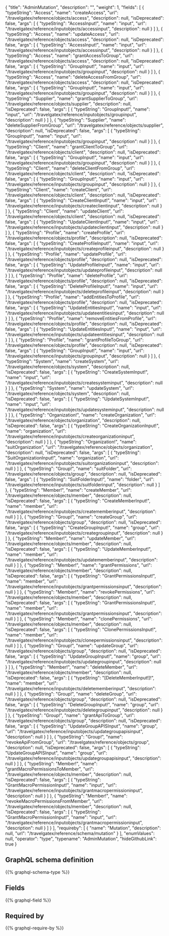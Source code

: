 {
  "title": "AdminMutation",
  "description": "",
  "weight": 1,
  "fields": [
    {
      "typeString": "Access",
      "name": "createAccess",
      "url": "/travelgatex/reference/objects/access",
      "description": null,
      "isDeprecated": false,
      "args": [
        {
          "typeString": "AccessInput!",
          "name": "input",
          "url": "/travelgatex/reference/inputobjects/accessinput",
          "description": null
        }
      ]
    },
    {
      "typeString": "Access",
      "name": "updateAccess",
      "url": "/travelgatex/reference/objects/access",
      "description": null,
      "isDeprecated": false,
      "args": [
        {
          "typeString": "AccessInput!",
          "name": "input",
          "url": "/travelgatex/reference/inputobjects/accessinput",
          "description": null
        }
      ]
    },
    {
      "typeString": "Access",
      "name": "grantAccessToGroup",
      "url": "/travelgatex/reference/objects/access",
      "description": null,
      "isDeprecated": false,
      "args": [
        {
          "typeString": "GroupInput!",
          "name": "input",
          "url": "/travelgatex/reference/inputobjects/groupinput",
          "description": null
        }
      ]
    },
    {
      "typeString": "Access",
      "name": "deleteAccessFromGroup",
      "url": "/travelgatex/reference/objects/access",
      "description": null,
      "isDeprecated": false,
      "args": [
        {
          "typeString": "GroupInput!",
          "name": "input",
          "url": "/travelgatex/reference/inputobjects/groupinput",
          "description": null
        }
      ]
    },
    {
      "typeString": "Supplier",
      "name": "grantSupplierToGroup",
      "url": "/travelgatex/reference/objects/supplier",
      "description": null,
      "isDeprecated": false,
      "args": [
        {
          "typeString": "GroupInput!",
          "name": "input",
          "url": "/travelgatex/reference/inputobjects/groupinput",
          "description": null
        }
      ]
    },
    {
      "typeString": "Supplier",
      "name": "deleteSupplierFromGroup",
      "url": "/travelgatex/reference/objects/supplier",
      "description": null,
      "isDeprecated": false,
      "args": [
        {
          "typeString": "GroupInput!",
          "name": "input",
          "url": "/travelgatex/reference/inputobjects/groupinput",
          "description": null
        }
      ]
    },
    {
      "typeString": "Client",
      "name": "grantClientToGroup",
      "url": "/travelgatex/reference/objects/client",
      "description": null,
      "isDeprecated": false,
      "args": [
        {
          "typeString": "GroupInput!",
          "name": "input",
          "url": "/travelgatex/reference/inputobjects/groupinput",
          "description": null
        }
      ]
    },
    {
      "typeString": "Client",
      "name": "deleteClientFromGroup",
      "url": "/travelgatex/reference/objects/client",
      "description": null,
      "isDeprecated": false,
      "args": [
        {
          "typeString": "GroupInput!",
          "name": "input",
          "url": "/travelgatex/reference/inputobjects/groupinput",
          "description": null
        }
      ]
    },
    {
      "typeString": "Client",
      "name": "createClient",
      "url": "/travelgatex/reference/objects/client",
      "description": null,
      "isDeprecated": false,
      "args": [
        {
          "typeString": "CreateClientInput!",
          "name": "input",
          "url": "/travelgatex/reference/inputobjects/createclientinput",
          "description": null
        }
      ]
    },
    {
      "typeString": "Client",
      "name": "updateClient",
      "url": "/travelgatex/reference/objects/client",
      "description": null,
      "isDeprecated": false,
      "args": [
        {
          "typeString": "UpdateClientInput!",
          "name": "input",
          "url": "/travelgatex/reference/inputobjects/updateclientinput",
          "description": null
        }
      ]
    },
    {
      "typeString": "Profile",
      "name": "createProfile",
      "url": "/travelgatex/reference/objects/profile",
      "description": null,
      "isDeprecated": false,
      "args": [
        {
          "typeString": "CreateProfileInput!",
          "name": "input",
          "url": "/travelgatex/reference/inputobjects/createprofileinput",
          "description": null
        }
      ]
    },
    {
      "typeString": "Profile",
      "name": "updateProfile",
      "url": "/travelgatex/reference/objects/profile",
      "description": null,
      "isDeprecated": false,
      "args": [
        {
          "typeString": "UpdateProfileInput!",
          "name": "input",
          "url": "/travelgatex/reference/inputobjects/updateprofileinput",
          "description": null
        }
      ]
    },
    {
      "typeString": "Profile",
      "name": "deleteProfile",
      "url": "/travelgatex/reference/objects/profile",
      "description": null,
      "isDeprecated": false,
      "args": [
        {
          "typeString": "DeleteProfileInput!",
          "name": "input",
          "url": "/travelgatex/reference/inputobjects/deleteprofileinput",
          "description": null
        }
      ]
    },
    {
      "typeString": "Profile",
      "name": "addEntitiesToProfile",
      "url": "/travelgatex/reference/objects/profile",
      "description": null,
      "isDeprecated": false,
      "args": [
        {
          "typeString": "UpdateEntitiesInput!",
          "name": "input",
          "url": "/travelgatex/reference/inputobjects/updateentitiesinput",
          "description": null
        }
      ]
    },
    {
      "typeString": "Profile",
      "name": "removeEntitiesFromProfile",
      "url": "/travelgatex/reference/objects/profile",
      "description": null,
      "isDeprecated": false,
      "args": [
        {
          "typeString": "UpdateEntitiesInput!",
          "name": "input",
          "url": "/travelgatex/reference/inputobjects/updateentitiesinput",
          "description": null
        }
      ]
    },
    {
      "typeString": "Profile",
      "name": "grantProfileToGroup",
      "url": "/travelgatex/reference/objects/profile",
      "description": null,
      "isDeprecated": false,
      "args": [
        {
          "typeString": "GroupInput!",
          "name": "input",
          "url": "/travelgatex/reference/inputobjects/groupinput",
          "description": null
        }
      ]
    },
    {
      "typeString": "System",
      "name": "createSystem",
      "url": "/travelgatex/reference/objects/system",
      "description": null,
      "isDeprecated": false,
      "args": [
        {
          "typeString": "CreateSystemInput!",
          "name": "input",
          "url": "/travelgatex/reference/inputobjects/createsysteminput",
          "description": null
        }
      ]
    },
    {
      "typeString": "System",
      "name": "updateSystem",
      "url": "/travelgatex/reference/objects/system",
      "description": null,
      "isDeprecated": false,
      "args": [
        {
          "typeString": "UpdateSystemInput!",
          "name": "input",
          "url": "/travelgatex/reference/inputobjects/updatesysteminput",
          "description": null
        }
      ]
    },
    {
      "typeString": "Organization!",
      "name": "createOrganization",
      "url": "/travelgatex/reference/objects/organization",
      "description": null,
      "isDeprecated": false,
      "args": [
        {
          "typeString": "CreateOrganizationInput!",
          "name": "organization",
          "url": "/travelgatex/reference/inputobjects/createorganizationinput",
          "description": null
        }
      ]
    },
    {
      "typeString": "Organization!",
      "name": "suitOrganization",
      "url": "/travelgatex/reference/objects/organization",
      "description": null,
      "isDeprecated": false,
      "args": [
        {
          "typeString": "SuitOrganizationInput!",
          "name": "organization",
          "url": "/travelgatex/reference/inputobjects/suitorganizationinput",
          "description": null
        }
      ]
    },
    {
      "typeString": "Group!",
      "name": "suitFolder",
      "url": "/travelgatex/reference/objects/group",
      "description": null,
      "isDeprecated": false,
      "args": [
        {
          "typeString": "SuitFolderInput!",
          "name": "folder",
          "url": "/travelgatex/reference/inputobjects/suitfolderinput",
          "description": null
        }
      ]
    },
    {
      "typeString": "Member!",
      "name": "createMember",
      "url": "/travelgatex/reference/objects/member",
      "description": null,
      "isDeprecated": false,
      "args": [
        {
          "typeString": "CreateMemberInput!",
          "name": "member",
          "url": "/travelgatex/reference/inputobjects/creatememberinput",
          "description": null
        }
      ]
    },
    {
      "typeString": "Group!",
      "name": "createGroup",
      "url": "/travelgatex/reference/objects/group",
      "description": null,
      "isDeprecated": false,
      "args": [
        {
          "typeString": "CreateGroupInput!",
          "name": "group",
          "url": "/travelgatex/reference/inputobjects/creategroupinput",
          "description": null
        }
      ]
    },
    {
      "typeString": "Member!",
      "name": "updateMember",
      "url": "/travelgatex/reference/objects/member",
      "description": null,
      "isDeprecated": false,
      "args": [
        {
          "typeString": "UpdateMemberInput!",
          "name": "member",
          "url": "/travelgatex/reference/inputobjects/updatememberinput",
          "description": null
        }
      ]
    },
    {
      "typeString": "Member!",
      "name": "grantPermissions",
      "url": "/travelgatex/reference/objects/member",
      "description": null,
      "isDeprecated": false,
      "args": [
        {
          "typeString": "GrantPermissionsInput!",
          "name": "member",
          "url": "/travelgatex/reference/inputobjects/grantpermissionsinput",
          "description": null
        }
      ]
    },
    {
      "typeString": "Member!",
      "name": "revokePermissions",
      "url": "/travelgatex/reference/objects/member",
      "description": null,
      "isDeprecated": false,
      "args": [
        {
          "typeString": "GrantPermissionsInput!",
          "name": "member",
          "url": "/travelgatex/reference/inputobjects/grantpermissionsinput",
          "description": null
        }
      ]
    },
    {
      "typeString": "Member!",
      "name": "clonePermissions",
      "url": "/travelgatex/reference/objects/member",
      "description": null,
      "isDeprecated": false,
      "args": [
        {
          "typeString": "ClonePermissionsInput!",
          "name": "member",
          "url": "/travelgatex/reference/inputobjects/clonepermissionsinput",
          "description": null
        }
      ]
    },
    {
      "typeString": "Group!",
      "name": "updateGroup",
      "url": "/travelgatex/reference/objects/group",
      "description": null,
      "isDeprecated": false,
      "args": [
        {
          "typeString": "UpdateGroupInput!",
          "name": "group",
          "url": "/travelgatex/reference/inputobjects/updategroupinput",
          "description": null
        }
      ]
    },
    {
      "typeString": "Member!",
      "name": "deleteMember",
      "url": "/travelgatex/reference/objects/member",
      "description": null,
      "isDeprecated": false,
      "args": [
        {
          "typeString": "[DeleteMemberInput!]!",
          "name": "member",
          "url": "/travelgatex/reference/inputobjects/deletememberinput",
          "description": null
        }
      ]
    },
    {
      "typeString": "Group!",
      "name": "deleteGroup",
      "url": "/travelgatex/reference/objects/group",
      "description": null,
      "isDeprecated": false,
      "args": [
        {
          "typeString": "DeleteGroupInput!",
          "name": "group",
          "url": "/travelgatex/reference/inputobjects/deletegroupinput",
          "description": null
        }
      ]
    },
    {
      "typeString": "Group!",
      "name": "grantApiToGroup",
      "url": "/travelgatex/reference/objects/group",
      "description": null,
      "isDeprecated": false,
      "args": [
        {
          "typeString": "UpdateGroupAPISInput",
          "name": "group",
          "url": "/travelgatex/reference/inputobjects/updategroupapisinput",
          "description": null
        }
      ]
    },
    {
      "typeString": "Group!",
      "name": "revokeApiFromGroup",
      "url": "/travelgatex/reference/objects/group",
      "description": null,
      "isDeprecated": false,
      "args": [
        {
          "typeString": "UpdateGroupAPISInput",
          "name": "group",
          "url": "/travelgatex/reference/inputobjects/updategroupapisinput",
          "description": null
        }
      ]
    },
    {
      "typeString": "Member!",
      "name": "grantMacroPermissionsToMember",
      "url": "/travelgatex/reference/objects/member",
      "description": null,
      "isDeprecated": false,
      "args": [
        {
          "typeString": "GrantMacroPermissionInput!",
          "name": "input",
          "url": "/travelgatex/reference/inputobjects/grantmacropermissioninput",
          "description": null
        }
      ]
    },
    {
      "typeString": "Member!",
      "name": "revokeMacroPermissionsFromMember",
      "url": "/travelgatex/reference/objects/member",
      "description": null,
      "isDeprecated": false,
      "args": [
        {
          "typeString": "GrantMacroPermissionInput!",
          "name": "input",
          "url": "/travelgatex/reference/inputobjects/grantmacropermissioninput",
          "description": null
        }
      ]
    }
  ],
  "requireby": [
    {
      "name": "Mutation",
      "description": null,
      "url": "/travelgatex/reference/schema/mutation"
    }
  ],
  "enumValues": null,
  "operator": "type",
  "typename": "AdminMutation",
  "hideGithubLink": true
}
## GraphQL schema definition

{{% graphql-schema-type %}}

## Fields

{{% graphql-field %}}

## Required by

{{% graphql-require-by %}}
